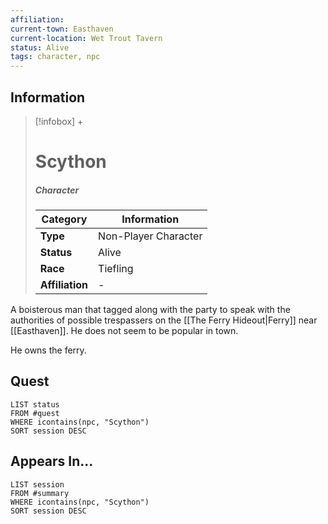 ```yaml
---
affiliation:
current-town: Easthaven
current-location: Wet Trout Tavern
status: Alive
tags: character, npc
---
```


## Information
> [!infobox] +
> # Scython
> ##### Character
> | Category | Information |
> | ---- | ---- |
> | **Type** | Non-Player Character |
> | **Status** | Alive |
> | **Race** | Tiefling |
> | **Affiliation** | - |

A boisterous man that tagged along with the party to speak with the authorities of possible trespassers on the [[The Ferry Hideout|Ferry]] near [[Easthaven]]. He does not seem to be popular in town.

He owns the ferry.

## Quest

```dataview
LIST status
FROM #quest 
WHERE icontains(npc, "Scython")
SORT session DESC
```

## Appears In...
```dataview
LIST session
FROM #summary
WHERE icontains(npc, "Scython")
SORT session DESC
```
